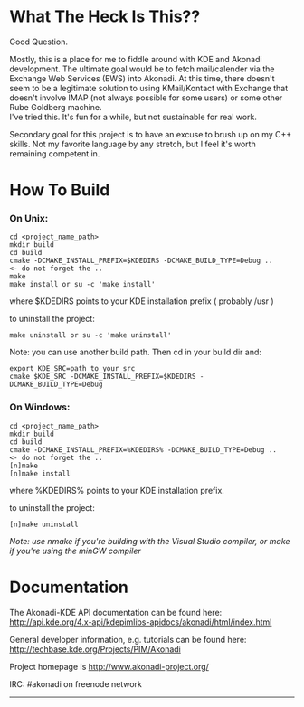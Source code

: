 What The Heck Is This??
=======================

Good Question.

Mostly, this is a place for me to fiddle around with KDE and Akonadi 
development.  The ultimate goal would be to fetch mail/calender via the Exchange
Web Services (EWS) into Akonadi.  At this time, there doesn't seem to be a legitimate
solution to using KMail/Kontact with Exchange that doesn't involve IMAP 
(not always possible for some users) or some other Rube Goldberg machine.  
I've tried this.  It's fun for a while, but not sustainable for real work.  

Secondary goal for this project is to have an excuse to brush up on my C++ skills.
Not my favorite language by any stretch, but I feel it's worth remaining competent in.


How To Build
===========

### On Unix:
```
cd <project_name_path>
mkdir build
cd build
cmake -DCMAKE_INSTALL_PREFIX=$KDEDIRS -DCMAKE_BUILD_TYPE=Debug ..      <- do not forget the ..
make
make install or su -c 'make install'
```

where $KDEDIRS points to your KDE installation prefix 
    ( probably /usr )

to uninstall the project:
```
make uninstall or su -c 'make uninstall'
```

Note: you can use another build path. Then cd in your build dir and:
```
export KDE_SRC=path_to_your_src
cmake $KDE_SRC -DCMAKE_INSTALL_PREFIX=$KDEDIRS -DCMAKE_BUILD_TYPE=Debug
```

### On Windows:

```
cd <project_name_path>
mkdir build
cd build
cmake -DCMAKE_INSTALL_PREFIX=%KDEDIRS% -DCMAKE_BUILD_TYPE=Debug ..      <- do not forget the ..
[n]make
[n]make install
```

where %KDEDIRS% points to your KDE installation prefix.

to uninstall the project:
```
[n]make uninstall
```

*Note: use nmake if you're building with the Visual Studio compiler, or make
if you're using the minGW compiler*



Documentation
=============

The Akonadi-KDE API documentation can be found here:
http://api.kde.org/4.x-api/kdepimlibs-apidocs/akonadi/html/index.html

General developer information, e.g. tutorials can be found here:
http://techbase.kde.org/Projects/PIM/Akonadi

Project homepage is http://www.akonadi-project.org/

IRC: #akonadi on freenode network

----------------------------
